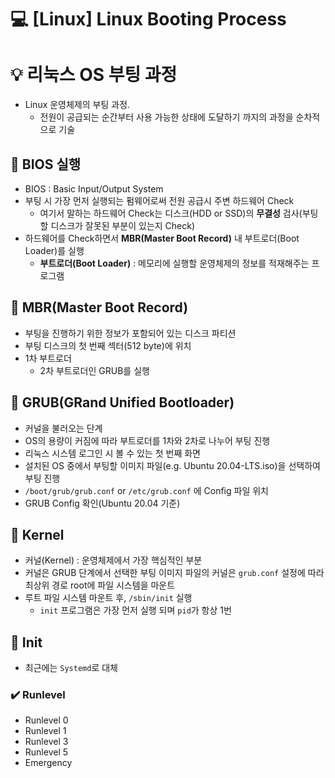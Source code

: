 💻 [Linux] Linux Booting Process
=======================

# 💡 리눅스 OS 부팅 과정
* Linux 운영체제의 부팅 과정.
  * 전원이 공급되는 순간부터 사용 가능한 상태에 도달하기 까지의 과정을 순차적으로 기술

## 📌  BIOS 실행
* BIOS : Basic Input/Output System
* 부팅 시 가장 먼저 실행되는 펌웨어로써 전원 공급시 주변 하드웨어 Check
  * 여기서 말하는 하드웨어 Check는 디스크(HDD or SSD)의 **무결성** 검사(부팅 할 디스크가 잘못된 부분이 있는지 Check)
* 하드웨어를 Check하면서 **MBR(Master Boot Record)** 내 부트로더(Boot Loader)를 실행
  * **부트로더(Boot Loader)** : 메모리에 실행할 운영체제의 정보를 적재해주는 프로그램
  
## 📌  MBR(Master Boot Record)
* 부팅을 진행하기 위한 정보가 포함되어 있는 디스크 파티션
* 부팅 디스크의 첫 번째 섹터(512 byte)에 위치
* 1차 부트로더
  * 2차 부트로더인 GRUB를 실행

  
## 📌  GRUB(GRand Unified Bootloader)
* 커널을 불러오는 단계 
* OS의 용량이 커짐에 따라 부트로더를 1차와 2차로 나누어 부팅 진행
* 리눅스 시스템 로그인 시 볼 수 있는 첫 번째 화면
* 설치된 OS 중에서 부팅할 이미지 파일(e.g. Ubuntu 20.04-LTS.iso)을 선택하여 부팅 진행
* ``/boot/grub/grub.conf`` or ``/etc/grub.conf`` 에 Config 파일 위치
* GRUB Config 확인(Ubuntu 20.04 기준)

## 📌  Kernel
* 커널(Kernel) : 운영체제에서 가장 핵심적인 부분
* 커널은 GRUB 단계에서 선택한 부팅 이미지 파일의 커널은 ``grub.conf`` 설정에 따라 최상위 경로 root에 파일 시스템을 마운트
* 루트 파일 시스템 마운트 후, ``/sbin/init`` 실행
  * ``init`` 프로그램은 가장 먼저 실행 되며 ``pid``가 항상 1번
  

## 📌  Init
* 최근에는 ``Systemd``로 대체

### ✔️ Runlevel

* Runlevel 0
* Runlevel 1
* Runlevel 3
* Runlevel 5
* Emergency
